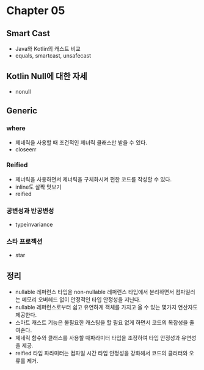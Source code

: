 # Chapter 05

## Smart Cast

- Java와 Kotlin의 캐스트 비교
- equals, smartcast, unsafecast

## Kotlin Null에 대한 자세

- nonull

## Generic

### where

- 제네릭을 사용할 때 조건적인 제너릭 클래스만 받을 수 있다.
- closeerr

### Reified

- 제너릭을 사용하면서 제너릭을 구체화시켜 편한 코드를 작성할 수 있다.
- inline도 살짝 맛보기
- reified

### 공변성과 반공변성

- typeinvariance

### 스타 프로젝션

- star

## 정리

- nullable 레퍼런스 타입을 non-nullable 레퍼런스 타입에서 분리하면서 컴파일러는 메모리 오버헤드 없이 안정적인 타입 안정성을 지닌다.
- nullable 레퍼런스로부터 쉽고 유연하게 객체를 가지고 올 수 있는 몇가지 연산자도 제공한다.
- 스마트 캐스트 기능은 불필요한 캐스팅을 할 필요 없게 하면서 코드의 복잡성을 줄여준다.
- 제네릭 함수와 클래스를 사용할 때파라미터 타입을 조정하여 타입 안정성과 유연성을 제공.
- reified 타입 파라미터는 컴파일 시간 타입 안정성을 강화해서 코드의 클러터와 오류를 제거.